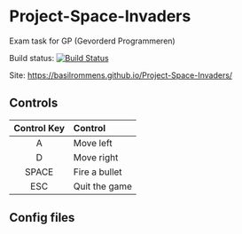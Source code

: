 # Project-Space-Invaders
Exam task for GP (Gevorderd Programmeren)

Build status: [![Build Status](https://travis-ci.com/BasilRommens/Project-Space-Invaders.svg?token=ngBY2shRs4ANxmwKfR7w&branch=master)](https://travis-ci.com/BasilRommens/Project-Space-Invaders)

Site: https://basilrommens.github.io/Project-Space-Invaders/

## Controls

| Control Key   | Control       |
| :-----------: | :------------ |
| A             | Move left     |
| D             | Move right    |
| SPACE         | Fire a bullet |
| ESC           | Quit the game |

## Config files